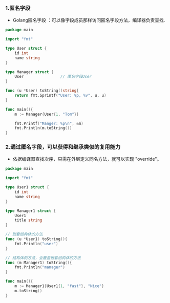 ### 1.匿名字段
- Golang匿名字段 ：可以像字段成员那样访问匿名字段方法，编译器负责查找.
```go
package main

import "fmt"

type User struct {
	id int
	name string
}

type Manager struct {
	User				// 匿名字段User
}

func (u *User) toString()string{
	return fmt.Sprintf("User: %p, %v", u, u)
}

func main(){
	m := Manager{User{1, "Tom"}}

	fmt.Printf("Manger: %p\n", &m)
	fmt.Println(m.toString())
}
```

### 2.通过匿名字段，可以获得和继承类似的复用能力
- 依据编译器查找次序，只需在外层定义同名方法，就可以实现 "override"。
```go
package main

import "fmt"

type User1 struct {
	id int
	name string
}

type Manager1 struct {
	User1
	title string
}

// 嵌套结构体的方法
func (u *User1) toString(){
	fmt.Println("user")
}

// 结构体的方法，会覆盖嵌套结构体的方法
func (m Manager1) toString(){
	fmt.Println("manager")
}

func main(){
	m := Manager1{User1{1, "fast"}, "Nice"}
	m.toString()
}
```